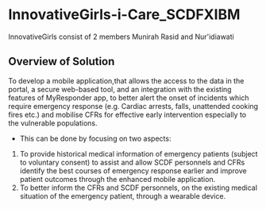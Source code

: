 # InnovativeGirls-i-Care_SCDFXIBM 
InnovativeGirls consist of 2 members Munirah Rasid and Nur'idiawati


## Overview of Solution
To develop a mobile application,that allows the access to the data in the portal, a secure web-based tool,  and an integration with the existing features of MyResponder app, to better alert the onset of incidents which require emergency response (e.g. Cardiac arrests, falls, unattended cooking fires etc.) and mobilise CFRs for effective early intervention especially to the vulnerable populations. 

* This can be done by focusing on two aspects: 
1. To provide historical medical information of emergency patients (subject to voluntary consent) to assist and allow SCDF personnels and CFRs identify the best courses of emergency response earlier and improve patient outcomes through the enhanced mobile application. 
2. To better inform the CFRs and SCDF personnels, on the existing medical situation of the emergency patient, through a wearable device. 
